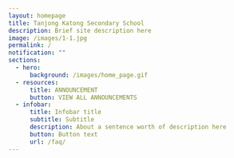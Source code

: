 ```yaml
---
layout: homepage
title: Tanjong Katong Secondary School
description: Brief site description here
image: /images/1-1.jpg
permalink: /
notification: ""
sections:
  - hero:
      background: /images/home_page.gif
  - resources:
      title: ANNOUNCEMENT
      button: VIEW ALL ANNOUNCEMENTS
  - infobar:
      title: Infobar title
      subtitle: Subtitle
      description: About a sentence worth of description here
      button: Button text
      url: /faq/
---
```

